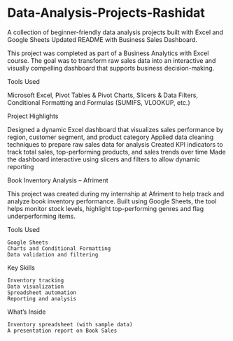 # Data-Analysis-Projects-Rashidat
A collection of beginner-friendly data analysis projects built with Excel and Google Sheets 
Updated README with Business Sales Dashboard.

This project was completed as part of a Business Analytics with Excel course. The goal was to transform raw sales data into an interactive and visually compelling dashboard that supports business decision-making.

Tools Used

Microsoft Excel, Pivot Tables & Pivot Charts, Slicers & Data Filters, Conditional Formatting and Formulas (SUMIFS, VLOOKUP, etc.)

Project Highlights

Designed a dynamic Excel dashboard that visualizes sales performance by region, customer segment, and product category Applied data cleaning techniques to prepare raw sales data for analysis Created KPI indicators to track total sales, top-performing products, and sales trends over time Made the dashboard interactive using slicers and filters to allow dynamic reporting

Book Inventory Analysis – Afriment

This project was created during my internship at Afriment to help track and analyze book inventory performance. Built using Google Sheets, the tool helps monitor stock levels, highlight top-performing genres and flag underperforming items.

Tools Used

    Google Sheets
    Charts and Conditional Formatting
    Data validation and filtering

Key Skills

    Inventory tracking
    Data visualization
    Spreadsheet automation
    Reporting and analysis

What’s Inside

    Inventory spreadsheet (with sample data)
    A presentation report on Book Sales

